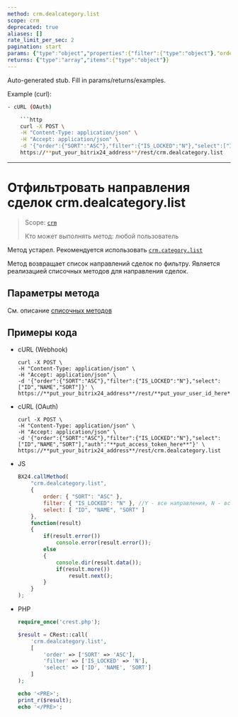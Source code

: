 ```yaml
---
method: crm.dealcategory.list
scope: crm
deprecated: true
aliases: []
rate_limit_per_sec: 2
pagination: start
params: {"type":"object","properties":{"filter":{"type":"object"},"order":{"type":"object"},"select":{"type":"array","items":{"type":"string"}},"start":{"type":["integer","string"]}}}
returns: {"type":"array","items":{"type":"object"}}
---
```


Auto-generated stub. Fill in params/returns/examples.

Example (curl):

```bash
- cURL (OAuth)

    ```http
    curl -X POST \
    -H "Content-Type: application/json" \
    -H "Accept: application/json" \
    -d '{"order":{"SORT":"ASC"},"filter":{"IS_LOCKED":"N"},"select":["ID","NAME","SORT"],"auth":"**put_access_token_here**"}' \
    https://**put_your_bitrix24_address**/rest/crm.dealcategory.list
```

---

# Отфильтровать направления сделок crm.dealcategory.list

> Scope: [`crm`](../../../scopes/permissions.md)
>
> Кто может выполнять метод: любой пользователь



Метод устарел. Рекомендуется использовать  [`crm.category.list`](../../universal/category/crm-category-list.md)



Метод возвращает список направлений сделок по фильтру. Является реализацией списочных методов для направления сделок.

## Параметры метода

Cм. описание [списочных методов](../../../how-to-call-rest-api/list-methods-pecularities.md)

## Примеры кода





- cURL (Webhook)

    ```http
    curl -X POST \
    -H "Content-Type: application/json" \
    -H "Accept: application/json" \
    -d '{"order":{"SORT":"ASC"},"filter":{"IS_LOCKED":"N"},"select":["ID","NAME","SORT"]}' \
    https://**put_your_bitrix24_address**/rest/**put_your_user_id_here**/**put_your_webhook_here**/crm.dealcategory.list
    ```

- cURL (OAuth)

    ```http
    curl -X POST \
    -H "Content-Type: application/json" \
    -H "Accept: application/json" \
    -d '{"order":{"SORT":"ASC"},"filter":{"IS_LOCKED":"N"},"select":["ID","NAME","SORT"],"auth":"**put_access_token_here**"}' \
    https://**put_your_bitrix24_address**/rest/crm.dealcategory.list
    ```

- JS

    ```js
    BX24.callMethod(
        "crm.dealcategory.list",
        {
            order: { "SORT": "ASC" },
            filter: { "IS_LOCKED": "N" }, //Y - все направления, N - все направления кроме удаленных. Удаленные направления не удаляются с базы навсегда а только блокируются.
            select: [ "ID", "NAME", "SORT" ]
        },
        function(result)
        {
            if(result.error())
                console.error(result.error());
            else
            {
                console.dir(result.data());            
                if(result.more())
                    result.next();                        
            }
        }
    );
    ```

- PHP

    ```php
    require_once('crest.php');

    $result = CRest::call(
        'crm.dealcategory.list',
        [
            'order' => ['SORT' => 'ASC'],
            'filter' => ['IS_LOCKED' => 'N'],
            'select' => ['ID', 'NAME', 'SORT']
        ]
    );

    echo '<PRE>';
    print_r($result);
    echo '</PRE>';
    ```



